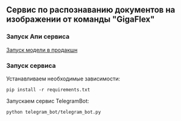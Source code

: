 ## Сервис по распознаванию документов на изображении от команды "GigaFlex"


### Запуск Апи сервиса

[Запуск модели в продакшн](api_service/README.md)

### Запуск сервиса

Устанавливаем необходимые зависимости:
```
pip install -r requirements.txt
```

Запускаем сервис TelegramBot:
```bash
python telegram_bot/telegram_bot.py
```

